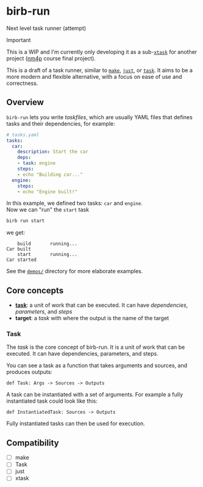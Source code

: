 # birb-run
Next level task runner (attempt)

> [!IMPORTANT]
> This is a WIP and I'm currently only developing it as a
> sub-[`xtask`](https://github.com/matklad/cargo-xtask) for another project ([nm4p](https://github.com/LucaCiucci/nm4p) course final project).

This is a draft of a task runner, similar to [`make`](https://www.gnu.org/software/make/), [`just`](https://just.systems/), or [`task`](https://taskfile.dev/). It aims to be a more modern and flexible alternative, with a focus on ease of use and correctness.

## Overview

`birb-run` lets you write _taskfiles_, which are usually YAML files that defines tasks and their dependencies, for example:
```yaml
# tasks.yaml
tasks:
  car:
    description: Start the car
    deps:
    - task: engine
    steps:
    - echo "Building car..."
  engine:
    steps:
    - echo "Engine built!"
```
In this example, we defined two tasks: `car` and `engine`.  
Now we can "run" the `start` task
```sh
birb run start
```
we get:
```plain
    build       running...
Car built
    start       running...
Car started
```

See the [`demos/`](./demos/) directory for more elaborate examples.

## Core concepts

- [**task**](#task): a unit of work that can be executed. It can have _dependencies_, _parameters_, and _steps_
- **target**: a _task_ with where the output is the name of the target

### Task

The _task_ is the core concept of birb-run. It is a unit of work that can be executed. It can have dependencies, parameters, and steps.

You can see a task as a function that takes arguments and sources, and produces outputs:
```lean
def Task: Args -> Sources -> Outputs
```

A task can be instantiated with a set of arguments. For example a fully instantiated task could look like this:
```lean
def InstantiatedTask: Sources -> Outputs
```
Fully instantiated tasks can then be used for execution.


## Compatibility

- [ ] make
- [ ] Task
- [ ] just
- [ ] xtask
